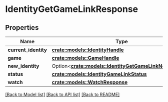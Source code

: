 # IdentityGetGameLinkResponse

## Properties

Name | Type | Description | Notes
------------ | ------------- | ------------- | -------------
**current_identity** | [**crate::models::IdentityHandle**](IdentityHandle.md) |  | 
**game** | [**crate::models::GameHandle**](GameHandle.md) |  | 
**new_identity** | Option<[**crate::models::IdentityGetGameLinkNewIdentity**](IdentityGetGameLinkNewIdentity.md)> |  | [optional]
**status** | [**crate::models::IdentityGameLinkStatus**](IdentityGameLinkStatus.md) |  | 
**watch** | [**crate::models::WatchResponse**](WatchResponse.md) |  | 

[[Back to Model list]](../README.md#documentation-for-models) [[Back to API list]](../README.md#documentation-for-api-endpoints) [[Back to README]](../README.md)


